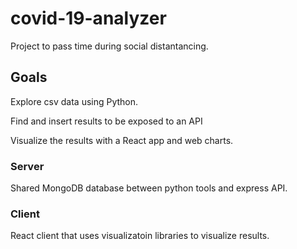 # covid-19-analyzer

Project to pass time during social distantancing.

## Goals

Explore csv data using Python.

Find and insert results to be exposed to an API

Visualize the results with a React app and web charts.

### Server

Shared MongoDB database between python tools and express API.

### Client

React client that uses visualizatoin libraries to visualize results.
